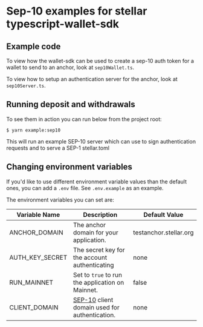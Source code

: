 # Sep-10 examples for stellar typescript-wallet-sdk

## Example code

To view how the wallet-sdk can be used to create a sep-10 auth token for a
wallet to send to an anchor, look at `sep10Wallet.ts`.

To view how to setup an authentication server for the anchor, look at
`sep10Server.ts`.

## Running deposit and withdrawals

To see them in action you can run below from the project root:

```
$ yarn example:sep10
```

This will run an example SEP-10 server which can use to sign authentication
requests and to serve a SEP-1 stellar.toml

## Changing environment variables

If you'd like to use different environment variable values than the default
ones, you can add a `.env` file. See `.env.example` as an example.

The environment variables you can set are:

| Variable Name   | Description                                                                                                                    | Default Value          |
| --------------- | ------------------------------------------------------------------------------------------------------------------------------ | ---------------------- |
| ANCHOR_DOMAIN   | The anchor domain for your application.                                                                                        | testanchor.stellar.org |
| AUTH_KEY_SECRET | The secret key for the account authenticating                                                                                  | none                   |
| RUN_MAINNET     | Set to `true` to run the application on Mainnet.                                                                               | false                  |
| CLIENT_DOMAIN   | [SEP-10](https://github.com/stellar/stellar-protocol/blob/master/ecosystem/sep-0010.md) client domain used for authentication. | none                   |
